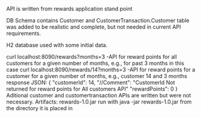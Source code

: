 API is written from rewards application stand point  

DB Schema contains Customer and CustomerTransaction.Customer table was added to be realistic and complete, but not needed in current API requirements.  

H2 database used with some initial data.  


curl localhost:8090/rewards?months=3 -API for reward points for all customers for a given number of months, e.g., for past 3 months in this case
curl localhost:8090/rewards/14?months=3 -API for reward points for a customer for a given number of months, e.g., customer 14 and 3 months
response JSON:
{ "customerId": 14, 
   "//Comment": "CustomerId Not returned for reward points for All customers API" 
   "rewardPoints": 0
}
Aditional customer and customertransaction APIs are written but were not necessary.
Artifacts:
rewards-1.0.jar 
run with java -jar rewards-1.0.jar from the directory it is placed in
